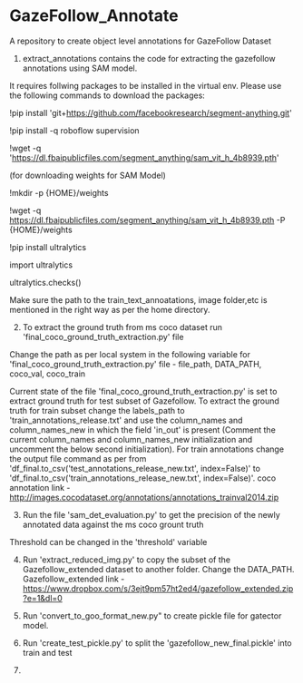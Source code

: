 # GazeFollow_Annotate
A repository to create object level annotations for GazeFollow Dataset

1. extract_annotations contains the code for extracting the gazefollow annotations using SAM model.

It requires follwing packages to be installed in the virtual env. Please use the following commands to download the packages:

!pip install 'git+https://github.com/facebookresearch/segment-anything.git'

!pip install -q roboflow supervision

!wget -q 'https://dl.fbaipublicfiles.com/segment_anything/sam_vit_h_4b8939.pth'

(for downloading weights for SAM Model)

!mkdir -p {HOME}/weights

!wget -q https://dl.fbaipublicfiles.com/segment_anything/sam_vit_h_4b8939.pth -P {HOME}/weights 


!pip install ultralytics

import ultralytics

ultralytics.checks()

Make sure the path to the train_text_annoatations, image folder,etc is mentioned in the right way as per the home directory.

2. To extract the ground truth from ms coco dataset run 'final_coco_ground_truth_extraction.py' file

Change the path as per local system in the following variable for 'final_coco_ground_truth_extraction.py' file - file_path, DATA_PATH, coco_val, coco_train

Current state of the file 'final_coco_ground_truth_extraction.py' is set to extract ground truth for test subset of Gazefollow. To extract the ground truth for train subset change the labels_path to 'train_annotations_release.txt' and use the column_names and column_names_new in which the field 'in_out' is present (Comment the current column_names and column_names_new initialization and uncomment the below second initialization). For train annotations change the output file command as per from 'df_final.to_csv('test_annotations_release_new.txt', index=False)' to 'df_final.to_csv('train_annotations_release_new.txt', index=False)'. coco annotation link - http://images.cocodataset.org/annotations/annotations_trainval2014.zip

3. Run the file 'sam_det_evaluation.py' to get the precision of the newly annotated data against the ms coco grount truth

Threshold can be changed in the 'threshold' variable

4. Run 'extract_reduced_img.py' to copy the subset of the Gazefollow_extended dataset to another folder. Change the DATA_PATH. Gazefollow_extended link - https://www.dropbox.com/s/3ejt9pm57ht2ed4/gazefollow_extended.zip?e=1&dl=0

5. Run 'convert_to_goo_format_new.py" to create pickle file for gatector model.

6. Run 'create_test_pickle.py' to split the 'gazefollow_new_final.pickle' into train and test

7. 


